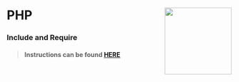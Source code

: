 # PHP <img align="right" src="https://github.com/Learning-Fuze/prototypes_C11.16/blob/assets/assets/images/logos/LF_LOGO.png?raw=true" width="150">
### Include and Require

>#### Instructions can be found <a href="http://learning-fuze.github.io/prototypes_C11.16/#/PHP-Includes" target="_blank">HERE</a>
